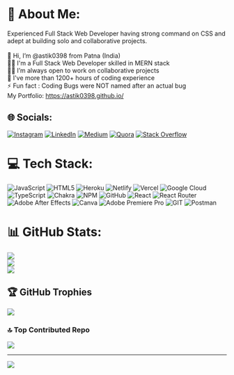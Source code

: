 # 💫 About Me:
Experienced Full Stack Web Developer having strong command on CSS and adept at building solo and collaborative projects.<br><br>👋 Hi, I’m @astik0398 from Patna (India)<br>👨‍💻 I'm a Full Stack Web Developer skilled in MERN stack<br>🤝🏻 I’m always open to work on collaborative projects<br>💼 I've more than 1200+ hours of coding experience<br>⚡ Fun fact : Coding Bugs were NOT named after an actual bug<br> My Portfolio: https://astik0398.github.io/



## 🌐 Socials:
[![Instagram](https://img.shields.io/badge/Instagram-%23E4405F.svg?logo=Instagram&logoColor=white)](https://instagram.com/i_am_astik_) [![LinkedIn](https://img.shields.io/badge/LinkedIn-%230077B5.svg?logo=linkedin&logoColor=white)](https://linkedin.com/in/kumar-astik-9444361b5) [![Medium](https://img.shields.io/badge/Medium-12100E?logo=medium&logoColor=white)](https://medium.com/@kumarastik0398) [![Quora](https://img.shields.io/badge/Quora-%23B92B27.svg?logo=Quora&logoColor=white)](https://quora.com/profile/Kumar-Astik) [![Stack Overflow](https://img.shields.io/badge/-Stackoverflow-FE7A16?logo=stack-overflow&logoColor=white)](https://stackoverflow.com/users/22600945/kumar-astik) 

# 💻 Tech Stack:
![JavaScript](https://img.shields.io/badge/javascript-%23323330.svg?style=plastic&logo=javascript&logoColor=%23F7DF1E) ![HTML5](https://img.shields.io/badge/html5-%23E34F26.svg?style=plastic&logo=html5&logoColor=white) ![Heroku](https://img.shields.io/badge/heroku-%23430098.svg?style=plastic&logo=heroku&logoColor=white) ![Netlify](https://img.shields.io/badge/netlify-%23000000.svg?style=plastic&logo=netlify&logoColor=#00C7B7) ![Vercel](https://img.shields.io/badge/vercel-%23000000.svg?style=plastic&logo=vercel&logoColor=white) ![Google Cloud](https://img.shields.io/badge/Google%20Cloud-%234285F4.svg?style=plastic&logo=google-cloud&logoColor=white) ![TypeScript](https://img.shields.io/badge/typescript-%23007ACC.svg?style=plastic&logo=typescript&logoColor=white) ![Chakra](https://img.shields.io/badge/chakra-%234ED1C5.svg?style=plastic&logo=chakraui&logoColor=white) ![NPM](https://img.shields.io/badge/NPM-%23000000.svg?style=plastic&logo=npm&logoColor=white) ![GitHub](https://img.shields.io/badge/GitHub-%23121011.svg?style=plastic&logo=github&logoColor=white) ![React](https://img.shields.io/badge/react-%2320232a.svg?style=plastic&logo=react&logoColor=%2361DAFB) ![React Router](https://img.shields.io/badge/React_Router-CA4245?style=plastic&logo=react-router&logoColor=white) ![Adobe After Effects](https://img.shields.io/badge/Adobe%20After%20Effects-9999FF.svg?style=plastic&logo=Adobe%20After%20Effects&logoColor=white) ![Canva](https://img.shields.io/badge/Canva-%2300C4CC.svg?style=plastic&logo=Canva&logoColor=white) ![Adobe Premiere Pro](https://img.shields.io/badge/Adobe%20Premiere%20Pro-9999FF.svg?style=plastic&logo=Adobe%20Premiere%20Pro&logoColor=white) ![GIT](https://img.shields.io/badge/Git-fc6d26?style=plastic&logo=git&logoColor=white) ![Postman](https://img.shields.io/badge/Postman-FF6C37?style=plastic&logo=postman&logoColor=white)
# 📊 GitHub Stats:
![](https://github-readme-stats.vercel.app/api?username=astik0398&theme=radical&hide_border=false&include_all_commits=false&count_private=false)<br/>
![](https://github-readme-streak-stats.herokuapp.com/?user=astik0398&theme=radical&hide_border=false)<br/>
![](https://github-readme-stats.vercel.app/api/top-langs/?username=astik0398&theme=radical&hide_border=false&include_all_commits=false&count_private=false&layout=compact)

## 🏆 GitHub Trophies
![](https://github-profile-trophy.vercel.app/?username=astik0398&theme=radical&no-frame=false&no-bg=false&margin-w=4)

### 🔝 Top Contributed Repo
![](https://github-contributor-stats.vercel.app/api?username=astik0398&limit=5&theme=dracula&combine_all_yearly_contributions=true)

---
[![](https://visitcount.itsvg.in/api?id=astik0398&icon=5&color=1)](https://visitcount.itsvg.in)

<!-- Proudly created with GPRM ( https://gprm.itsvg.in ) -->
